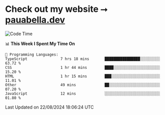 # Check out my website ⭢ [pauabella.dev](https://pauabella.dev)

<!--START_SECTION:waka-->
![Code Time](http://img.shields.io/badge/Code%20Time-3%2C654%20hrs%2039%20mins-blue)

📊 **This Week I Spent My Time On** 

```text
💬 Programming Languages: 
TypeScript               7 hrs 18 mins       ████████████████░░░░░░░░░   63.72 % 
CSS                      1 hr 44 mins        ████░░░░░░░░░░░░░░░░░░░░░   15.20 % 
HTML                     1 hr 15 mins        ███░░░░░░░░░░░░░░░░░░░░░░   11.01 % 
Other                    49 mins             ██░░░░░░░░░░░░░░░░░░░░░░░   07.20 % 
JavaScript               12 mins             ░░░░░░░░░░░░░░░░░░░░░░░░░   01.80 % 
```


 Last Updated on 22/08/2024 18:06:24 UTC
<!--END_SECTION:waka-->
